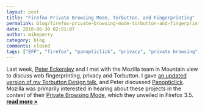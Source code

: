 ```yaml
---
layout: post
title: "Firefox Private Browsing Mode, Torbutton, and Fingerprinting"
permalink: blog/firefox-private-browsing-mode-torbutton-and-fingerprinting
date: 2010-06-30 02:51:07
author: mikeperry
category: blog
comments: closed
tags: ["EFF", "firefox", "panopticlick", "privacy", "private browsing", "threat models", "torbutton"]
---
```


Last week, [Peter Eckersley](http://www.eff.org/about/staff/peter-eckersley) and I met with the Mozilla team in Mountain view to discuss web fingerprinting, privacy and Torbutton. I gave [an updated version of my Torbutton Design talk](https://www.torproject.org/torbutton/design/MozillaBrownBag.pdf), and Peter discussed [Panopticlick](http://panopticlick.eff.org/). Mozilla was primarily interested in hearing about these projects in the context of their [Private Browsing Mode](https://support.mozilla.com/en-us/kb/private+browsing), which they unveiled in Firefox 3.5. [**read more »**](https://blog.torproject.org/blog/firefox-private-browsing-mode-torbutton-and-fingerprinting)
